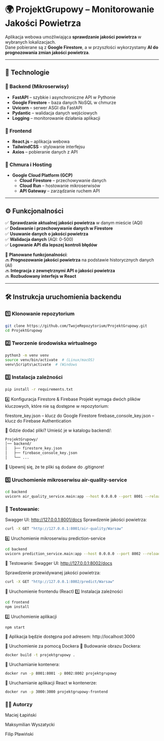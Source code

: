 # 🌍 ProjektGrupowy – Monitorowanie Jakości Powietrza  

Aplikacja webowa umożliwiająca **sprawdzanie jakości powietrza** w wybranych lokalizacjach.  
Dane pobierane są z **Google Firestore**, a w przyszłości wykorzystamy **AI do prognozowania zmian jakości powietrza**.  

---

## 🚀 Technologie  

### 🔹 Backend (Mikroserwisy)  
- **FastAPI** – szybkie i asynchroniczne API w Pythonie  
- **Google Firestore** – baza danych NoSQL w chmurze  
- **Uvicorn** – serwer ASGI dla FastAPI  
- **Pydantic** – walidacja danych wejściowych  
- **Logging** – monitorowanie działania aplikacji  

### 🔹 Frontend  
- **React.js** – aplikacja webowa  
- **TailwindCSS** – stylowanie interfejsu  
- **Axios** – pobieranie danych z API  

### 🔹 Chmura i Hosting  
- **Google Cloud Platform (GCP)**  
  - **Cloud Firestore** – przechowywanie danych  
  - **Cloud Run** – hostowanie mikroserwisów  
  - **API Gateway** – zarządzanie ruchem API  

---

## ⚙️ Funkcjonalności  

✅ **Sprawdzanie aktualnej jakości powietrza** w danym mieście (AQI)  
✅ **Dodawanie i przechowywanie danych w Firestore**  
✅ **Usuwanie danych o jakości powietrza**  
✅ **Walidacja danych** (AQI: 0-500)  
✅ **Logowanie API dla lepszej kontroli błędów**  

📌 **Planowane funkcjonalności**:  
🔜 **Prognozowanie jakości powietrza** na podstawie historycznych danych (AI)  
🔜 **Integracja z zewnętrznymi API o jakości powietrza**  
🔜 **Rozbudowany interfejs w React**  

---

## 🛠 Instrukcja uruchomienia backendu  

### 1️⃣ Klonowanie repozytorium  
```bash
git clone https://github.com/TwojeRepozytorium/ProjektGrupowy.git
cd ProjektGrupowy
```
### 2️⃣ Tworzenie środowiska wirtualnego  
```bash
python3 -m venv venv
source venv/bin/activate  # (Linux/macOS)
venv\Scripts\activate  # (Windows
```
### 3️⃣ Instalacja zależności
```bash
pip install -r requirements.txt
```
4️⃣ Konfiguracja Firestore & Firebase
Projekt wymaga dwóch plików kluczowych, które nie są dostępne w repozytorium:

firestore_key.json – klucz do Google Firestore
firebase_console_key.json – klucz do Firebase Authentication

🔹 Gdzie dodać pliki?
Umieść je w katalogu backend/:
```bash
ProjektGrupowy/
│── backend/
│   ├── firestore_key.json
│   ├── firebase_console_key.json
│   └── ...
```
📌 Upewnij się, że te pliki są dodane do .gitignore!


### 5️⃣ Uruchomienie mikroserwisu air-quality-service
```bash
cd backend
uvicorn air_quality_service.main:app --host 0.0.0.0 --port 8001 --reload
```
### 📌 Testowanie:
Swagger UI: http://127.0.0.1:8001/docs
Sprawdzenie jakości powietrza:
```bash
curl -X GET "http://127.0.0.1:8001/air-quality/Warsaw"
```
6️⃣ Uruchomienie mikroserwisu prediction-service
```bash
cd backend
uvicorn prediction_service.main:app --host 0.0.0.0 --port 8002 --reload
```
🔹 Testowanie:
Swagger UI: http://127.0.0.1:8002/docs

Sprawdzenie przewidywanej jakości powietrza:

```bash
curl -X GET "http://127.0.0.1:8002/predict/Warsaw"
```


🎨 Uruchomienie frontendu (React)
1️⃣ Instalacja zależności
```bash
cd frontend
npm install
```
2️⃣ Uruchomienie aplikacji
```bash
npm start
```
🔹 Aplikacja będzie dostępna pod adresem:
http://localhost:3000

🐳 Uruchomienie za pomocą Dockera
🔹 Budowanie obrazu Dockera:
```bash
docker build -t projektgrupowy .
```
🔹 Uruchamianie kontenera:

```bash
docker run -p 8001:8001 -p 8002:8002 projektgrupowy
```
🔹 Uruchamianie aplikacji React w kontenerze:
```bash
docker run -p 3000:3000 projektgrupowy-frontend
```

### 👨‍💻 Autorzy
Maciej Łapiński

Maksymilian Wyszatycki

Filip Pławiński

